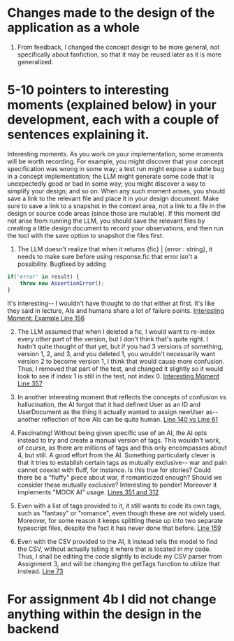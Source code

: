 # Changes made to the design of the application as a whole

1. From feedback, I changed the concept design to be more general, not specifically about fanfiction, so that it may be reused later as it is more generalized.

# 5-10 pointers to interesting moments (explained below) in your development, each with a couple of sentences explaining it.

Interesting moments. As you work on your implementation, some moments will be worth recording. For example, you might discover that your concept specification was wrong in some way; a test run might expose a subtle bug in a concept implementation; the LLM might generate some code that is unexpectedly good or bad in some way; you might discover a way to simplify your design; and so on. When any such moment arises, you should save a link to the relevant file and place it in your design document. Make sure to save a link to a snapshot in the context area, not a link to a file in the design or source code areas (since those are mutable). If this moment did not arise from running the LLM, you should save the relevant files by creating a little design document to record your observations, and then run the tool with the save option to snapshot the files first.

1. The LLM doesn't realize that when it returns {fic} | {error : string}, it needs to make sure before using response.fic that error isn't a possibility.
Bugfixed by adding
```typescript
if('error' in result) {
    throw new AssertionError();
}
```
It's interesting-- I wouldn't have thought to do that either at first. It's like they said in lecture, AIs and humans share a lot of failure points.
[Interesting Moment: Example Line 156](../../context/design/concepts/Library/LibraryTests.md/steps/response.25cbe77e.md)

2. The LLM assumed that when I deleted a fic, I would want to re-index every other part of the version, but I don't think that's quite right. I hadn't quite thought of that yet, but if you had 3 versions of something, version 1, 2, and 3, and you deleted 1, you wouldn't necessarily want version 2 to become version 1, I think that would cause more confusion. Thus, I removed that part of the test, and changed it slightly so it would look to see if index 1 is still in the test, not index 0.
[Interesting Moment Line 357](../../context/design/concepts/Library/LibraryTests.md/steps/response.d2b6e457.md)

3. In another interesting moment that reflects the concepts of confusion vs hallucination, the AI forgot that it had defined User as an ID and UserDocument as the thing it actually wanted to assign newUser as-- another reflection of how AIs can be quite human.
[Line 140 vs Line 61](../../context/design/concepts/UserAuthentication/implementation.md/steps/response.fc596a61.md)

4. Fascinating! Without being given specific use of an AI, the AI opts instead to try and create a manual version of tags. This wouldn't work, of course, as there are millions of tags and this only encompasses about 4, but still. A good effort from the AI. Something particularly clever is that it tries to establish certain tags as mutually exclusive-- war and pain cannot coexist with fluff, for instance. Is this true for stories? Could there be a "fluffy" piece about war, if romanticized enough? Should we consider these mutually exclusive? Interesting to ponder! Moreover it implements "MOCK AI" usage.
[Lines 351 and 312](../../context/design/concepts/Categorizing/implementation.md/steps/file.8fefeac3.md)

5. Even with a list of tags provided to it, it still wants to code its own tags, such as "fantasy" or "romance", even though these are not widely used. Moreover, for some reason it keeps splitting these up into two separate typescript files, despite the fact it has never done that before. [Line 159](../../context/design/concepts/Categorizing/implementation.md/steps/file.0756f9eb.md)

6. Even with the CSV provided to the AI, it instead tells the model to find the CSV, without actually telling it where that is located in my code. Thus, I shall be editing the code slightly to include my CSV parser from Assignment 3, and will be changing the getTags function to utilize that instead.
[Line 73](../../context/design/concepts/Categorizing/implementation.md/steps/response.f39d99a0.md)

# For assignment 4b I did not change anything within the design in the backend
